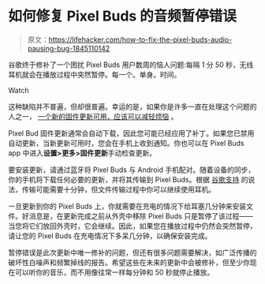 # 如何修复 Pixel Buds 的音频暂停错误

> 原文：<https://lifehacker.com/how-to-fix-the-pixel-buds-audio-pausing-bug-1845110142>

谷歌终于修补了一个困扰 Pixel Buds 用户数周的恼人问题:每隔 1 分 50 秒，无线耳机就会在播放过程中突然暂停。每一个。单身。时间。

Watch

这种缺陷并不普遍，但却很普遍。幸运的是，如果你是许多一直在处理这个问题的人之一， [一个新的固件更新可用，应该可以减轻烦恼](https://support.google.com/googlepixelbuds/thread/71558779?hl=en) 。

Pixel Bud 固件更新通常会自动下载，因此您可能已经应用了补丁。如果您已禁用自动更新，当新更新可用时，您会在手机上收到通知。你也可以在 Pixel Buds app 中进入**设置>更多>固件更新**手动检查更新。

要安装更新，请通过蓝牙将 Pixel Buds 与 Android 手机配对。随着设备的同步，你的手机将下载任何必要的更新，并将其传输到 Pixel Buds。根据 [谷歌支持](https://support.google.com/googlepixelbuds/answer/9642078?hl=en) 的说法，传输可能需要十分钟，但文件传输过程中你可以继续使用耳机。

一旦更新到你的 Pixel Buds 上，你就需要在充电的情况下给耳塞几分钟来安装文件。好消息是，在更新完成之前从外壳中移除 Pixel Buds 只是暂停了该过程——当您将它们放回外壳时，它会继续。因此，如果您在播放过程中仍然会突然暂停，请让您的 Pixel Buds 在充电情况下多呆几分钟，以确保安装完成。

暂停错误是此次更新中唯一修补的问题，但还有很多问题需要解决，如广泛传播的破坏性白噪声和频繁掉线的报告。希望这些在未来的更新中会被修补，但至少你现在可以听你的音乐，而不用像往常一样每分钟和 50 秒就停止播放。